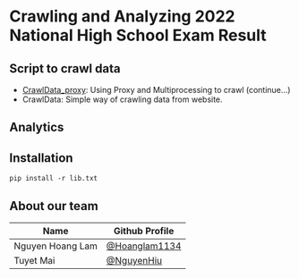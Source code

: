 # Crawling and Analyzing 2022 National High School Exam Result
## Script to crawl data
- [CrawlData_proxy](https://github.com/Hoanglam1134/data-crawling/blob/9199d4ea9902660186e50489753b22a82e2decb7/CrawlData_proxy.py): Using Proxy and Multiprocessing to crawl (continue...)
- CrawlData: Simple way of crawling data from website.
## Analytics
## Installation
```console
pip install -r lib.txt
```
## About our team
|            Name               | Github Profile
|-------------------------------|----------------------------
|Nguyen Hoang Lam | [@Hoanglam1134](https://github.com/Hoanglam1134)            
|Tuyet Mai | [@NguyenHiu](https://github.com/NguyenHiu)   
